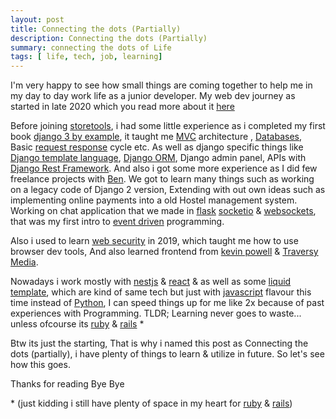 ```yaml
---
layout: post
title: Connecting the dots (Partially)
description: Connecting the dots (Partially)
summary: connecting the dots of Life
tags: [ life, tech, job, learning]
---
```


I'm very happy to see how small things are coming together to help me in my day to day work life as a junior developer. My web dev journey as started in late 2020 which you read more about it [here](https://t4p4n.github.io/about/)

Before joining [storetools](https://storetools.io/), i had some little experience as i completed my first book [django 3 by example](https://www.packtpub.com/product/django-4-by-example-fourth-edition/9781801813051), it taught me [MVC](https://en.wikipedia.org/wiki/Model%E2%80%93view%E2%80%93controller) architecture , [Databases](https://en.wikipedia.org/wiki/Database), Basic [request response](https://en.wikipedia.org/wiki/Request%E2%80%93response) cycle etc.  As well as django specific things like [Django template language](https://docs.djangoproject.com/en/4.1/ref/templates/language/), [Django ORM](https://docs.djangoproject.com/en/4.1/topics/db/queries/), Django admin panel, APIs with [Django Rest Framework](https://www.django-rest-framework.org/). And also i got some more experience as I did few freelance projects with [Ben](https://b3nsh4.com). We got to learn many things such as working on a legacy code of Django 2 version, Extending with out own ideas such as implementing online payments into a old Hostel management system. Working on chat application that we made in [flask](https://flask.palletsprojects.com/en/2.2.x/) [socketio](https://socket.io/) & [websockets](https://en.wikipedia.org/wiki/WebSocket), that was my first intro to [event driven](https://en.wikipedia.org/wiki/Event-driven_architecture) programming. 

Also i used to learn [web security](https://owasp.org/) in 2019, which taught me how to use browser dev tools, And also learned frontend from [kevin powell](https://www.kevinpowell.co/) &  [Traversy Media](https://www.traversymedia.com/).

Nowadays i work mostly with [nestjs](https://nestjs.com/) & [react](https://reactjs.org/) & as well as some [liquid template](https://shopify.github.io/liquid/), 
which are kind of same tech but just with [javascript](https://developer.mozilla.org/en-US/docs/Web/JavaScript) flavour this time instead of [Python](https://www.python.org/), I can speed things up for me like 2x because of past experiences with Programming. TLDR; Learning never goes to waste... unless ofcourse its [ruby](https://www.ruby-lang.org/en/) & [rails](https://rubyonrails.org/) *





Btw its just the starting, That is why i named this post as Connecting the dots (partially), i have plenty of things to learn & utilize in future. So let's see how this goes.


Thanks for reading 
Bye Bye

\* (just kidding i still have plenty of space in my heart for  [ruby](https://www.ruby-lang.org/en/) & [rails](https://rubyonrails.org/))


